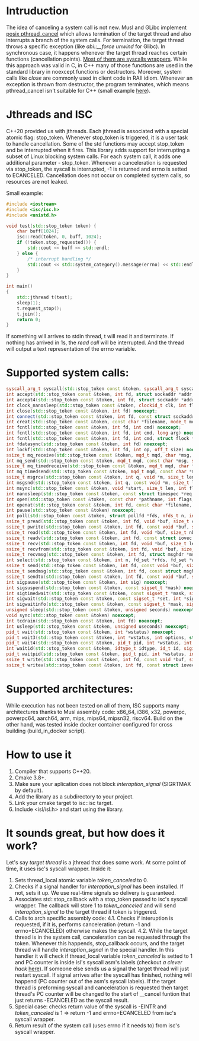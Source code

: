 # Intruduction

The idea of canceling a system call is not new. Musl and GLibc implement [posix pthread_cancel](https://man7.org/linux/man-pages/man3/pthread_cancel.3.html) which allows termination of the target thread and also interrupts a branch of the system calls. For termination, the target thread throws a specific exception (like *abi::__force unwind* for Glibc). In synchronous case, it happens whenever the target thread reaches certain functions (cancellation points). [Most of them are syscalls wrappers](https://man7.org/linux/man-pages/man7/pthreads.7.html). 
While this approach was valid in C, in C++ many of those functions are used in the standard library in noexcept functions or destructors. Moreover, system calls like *close* are commonly used in client code in RAII idiom. Whenever an exception is thrown from destructor, the program terminates, which means pthread_cancel isn't suitable for C++ (small example [here](https://skaark.wordpress.com/2010/08/26/pthread_cancel-considered-harmful/)).

# Jthreads and ISC

C++20 provided us with jthreads. Each jthread is associated with a special atomic flag: stop_token. Whenever stop_token is triggered, it is a user task to handle cancellation. Some of the std functions may accept stop_token and be interrupted when it fires. This library adds support for interrupting a subset of Linux blocking system calls. For each system call, it adds one additional parameter - stop_token. Whenever a canceleration is requested via stop_token, the syscall is interrupted, -1 is returned and errno is setted to ECANCELED. Cancellation does not occur on completed system calls, so resources are not leaked.

Small example:
```C++
#include <iostream>
#include <isc/isc.h>
#include <unistd.h>

void test(std::stop_token token) {
    char buff[1024];
    isc::read(token, 0, buff, 1024);
    if (!token.stop_requested()) {
        std::cout << buff << std::endl;
    } else {
        /* interrupt handling */
        std::cout << std::system_category().message(errno) << std::endl;
    }
}

int main()
{
    std::jthread t(test);
    sleep(1);
    t.request_stop();
    t.join();
    return 0;
}
```
If something will arrives to stdin thread, t will read it and terminate. If nothing has arrived in 1s, the *read call* will be interrupted. And the thread will output a text representation of the errno variable.

# Supported system calls:
```C++
syscall_arg_t syscall(std::stop_token const &token, syscall_arg_t syscall, syscall_arg_t arg1 = 0, syscall_arg_t arg2 = 0, syscall_arg_t arg3 = 0, syscall_arg_t arg4 = 0, syscall_arg_t arg5 = 0, syscall_arg_t arg6 = 0) noexcept;
int accept(std::stop_token const &token, int fd, struct sockaddr *addr, socklen_t * len) noexcept;
int accept4(std::stop_token const &token, int fd, struct sockaddr *addr, socklen_t * len, int flags) noexcept;
int clock_nanosleep(std::stop_token const &token, clockid_t clk, int flags, const struct timespec *req, struct timespec *rem) noexcept;
int close(std::stop_token const &token, int fd) noexcept;
int connect(std::stop_token const &token, int fd, const struct sockaddr *addr, socklen_t len) noexcept;
int creat(std::stop_token const &token, const char *filename, mode_t mode = 0) noexcept;
int fcntl(std::stop_token const &token, int fd, int cmd) noexcept;
int fcntl(std::stop_token const &token, int fd, int cmd, long arg) noexcept;
int fcntl(std::stop_token const &token, int fd, int cmd, struct flock *lock) noexcept;
int fdatasync(std::stop_token const &token, int fd) noexcept;
int lockf(std::stop_token const &token, int fd, int op, off_t size) noexcept;
ssize_t mq_receive(std::stop_token const &token, mqd_t mqd, char *msg, size_t len, unsigned *prio) noexcept;
int mq_send(std::stop_token const &token, mqd_t mqd, const char *msg, size_t len, unsigned prio) noexcept;
ssize_t mq_timedreceive(std::stop_token const &token, mqd_t mqd, char *msg, size_t len, unsigned *prio, const struct timespec *at) noexcept;
int mq_timedsend(std::stop_token const &token, mqd_t mqd, const char *msg, size_t len, unsigned prio, const struct timespec *at) noexcept;
ssize_t msgrcv(std::stop_token const &token, int q, void *m, size_t len, long type, int flag) noexcept;
int msgsnd(std::stop_token const &token, int q, const void *m, size_t len, int flag) noexcept;
int msync(std::stop_token const &token, void *start, size_t len, int flags) noexcept;
int nanosleep(std::stop_token const &token, const struct timespec *req, struct timespec *rem) noexcept;
int open(std::stop_token const &token, const char *pathname, int flags, mode_t mode) noexcept;
int openat(std::stop_token const &token, int fd, const char *filename, int flags, mode_t mode = 0) noexcept;
int pause(std::stop_token const &token) noexcept;
int poll(std::stop_token const &token, struct pollfd *fds, nfds_t n, int timeout) noexcept;
ssize_t pread(std::stop_token const &token, int fd, void *buf, size_t count, off_t offset) noexcept;
ssize_t pwrite(std::stop_token const &token, int fd, const void *buf, size_t size, off_t ofs) noexcept;
ssize_t read(std::stop_token const &token, int fd, void *buf, size_t nbyte) noexcept;
ssize_t readv(std::stop_token const &token, int fd, const struct iovec *vector, int count) noexcept;
ssize_t recv(std::stop_token const &token, int fd, void *buf, size_t len, int flags) noexcept;
ssize_t recvfrom(std::stop_token const &token, int fd, void *buf, size_t len, int flags, struct sockaddr *addr, socklen_t *alen) noexcept;
ssize_t recvmsg(std::stop_token const &token, int fd, struct msghdr *msg, int flags) noexcept;
int select(std::stop_token const &token, int n, fd_set *rfds, fd_set *wfds, fd_set *efds, struct timeval *tv) noexcept;
ssize_t send(std::stop_token const &token, int fd, const void *buf, size_t len, int flags) noexcept;
ssize_t sendmsg(std::stop_token const &token, int fd, const struct msghdr *msg, int flags) noexcept;
ssize_t sendto(std::stop_token const &token, int fd, const void *buf, size_t len, int flags, const struct sockaddr *addr, socklen_t alen) noexcept;
int sigpause(std::stop_token const &token, int sig) noexcept;
int sigsuspend(std::stop_token const &token, const sigset_t *mask) noexcept;
int sigtimedwait(std::stop_token const &token, const sigset_t *mask, siginfo_t *info, const struct timespec *timeout) noexcept;
int sigwait(std::stop_token const &token, const sigset_t *set, int *sig) noexcept;
int sigwaitinfo(std::stop_token const &token, const sigset_t *mask, siginfo_t *info) noexcept;
unsigned sleep(std::stop_token const &token, unsigned seconds) noexcept;
void sync(std::stop_token const &token) noexcept;
int tcdrain(std::stop_token const &token, int fd) noexcept;
int usleep(std::stop_token const &token, unsigned useconds) noexcept;
pid_t wait(std::stop_token const &token, int *wstatus) noexcept;
pid_t wait3(std::stop_token const &token, int *wstatus, int options, struct rusage *rusage) noexcept;
pid_t wait4(std::stop_token const &token, pid_t pid, int *wstatus, int options, struct rusage *rusage) noexcept;
int waitid(std::stop_token const &token, idtype_t idtype, id_t id, siginfo_t *infop, int options) noexcept;
pid_t waitpid(std::stop_token const &token, pid_t pid, int *wstatus, int options) noexcept;
ssize_t write(std::stop_token const &token, int fd, const void *buf, size_t count) noexcept;
ssize_t writev(std::stop_token const &token, int fd, const struct iovec *vector, int count) noexcept;
```

# Supported architectures:
While execution has not been tested on all of them, ISC supports many architectures thanks to Musl assembly code: x86_64, i386, x32, powerpc, powerpc64, aarch64, arm, mips, mips64, mipsn32, riscv64. Build on the other hand, was tested inside docker container configured for cross building (build_in_docker script).

# How to use it

1. Compiler that supports C++20.
2. Cmake 3.8+.
3. Make sure your aplication does not block *interaption_signal* (SIGRTMAX by default).
4. Add the library as a subdirectory to your project.
5. Link your cmake target to isc::isc target.
6. Include <isl/isl.h> and start using the library.

# It sounds great, but how does it work?

Let's say *target thread* is a jthread that does some work. At some point of time, it uses isc's syscall wrapper. Inside it:
1. Sets thread_local atomic variable *token_canceled* to 0.
2. Checks if a signal handler for *interaption_signal* has been installed. If not, sets it up. We use real-time signals so delivery is guaranteed.
3. Associates std::stop_callback with a stop_token passed to isc's syscall wrapper. The callback will store 1 to *token_canceled* and will send *interaption_signal* to the target thread if token is triggered.
4. Calls to arch specific assembly code:
4.1. Checks if interuption is requested, if it is, performs canceleration (return -1 and errno=ECANCELED) otherwise makes the syscall.
4.2. While the target thread is in the system call, canceleration can be requested through the token. Whenever this happends, stop_callback occurs, and the target thread will handle *interaption_signal* in the special handler. In this handler it will check if thread_local variable *token_canceled* is setted to 1 and PC counter is inside isl's syscall asm's labels (checkout *a clever hack* [here](https://lwn.net/Articles/683118/)). If someone else sends us a signal the target thread will just restart syscall. If signal arrives after the syscall has finished, nothing will happend (PC counter out of the asm's syscall labels). If the target thread is preforming syscall and canceleration is requested then target thread's PC counter will be changed to the start of __cancel funtion that just returns -ECANCELED as the syscall result.
5. Special case: checks return value of the syscall is -EINTR and *token_canceled* is 1 => return -1 and errno=ECANCELED from isc's syscall wrapper.
6. Return result of the system call (uses errno if it needs to) from isc's syscall wrapper.

